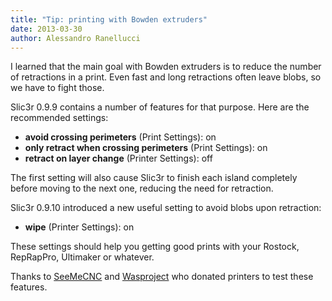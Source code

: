 ```yaml
---
title: "Tip: printing with Bowden extruders"
date: 2013-03-30
author: Alessandro Ranellucci
---
```


I learned that the main goal with Bowden extruders is to reduce the number of retractions in a print. Even fast and long retractions often leave blobs, so we have to fight those.

Slic3r 0.9.9 contains a number of features for that purpose. Here are the recommended settings:

*   **avoid crossing perimeters** (Print Settings): on
*   **only retract when crossing perimeters** (Print Settings): on
*   **retract on layer change** (Printer Settings): off

The first setting will also cause Slic3r to finish each island completely before moving to the next one, reducing the need for retraction.

Slic3r 0.9.10 introduced a new useful setting to avoid blobs upon retraction:

*   **wipe** (Printer Settings): on

These settings should help you getting good prints with your Rostock, RepRapPro, Ultimaker or whatever.

Thanks to [SeeMeCNC](http://www.seemecnc.com/) and [Wasproject](http://www.wasproject.it/) who donated printers to test these features.
